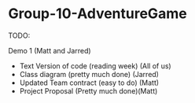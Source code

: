 # Group-10-AdventureGame

TODO:

Demo 1 (Matt and Jarred)
  - Text Version of code (reading week) (All of us)
  - Class diagram (pretty much done) (Jarred)
  - Updated Team contract (easy to do) (Matt)
  - Project Proposal (Pretty much done)(Matt)
  
